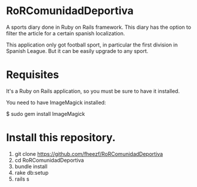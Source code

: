 # RoRComunidadDeportiva
A sports diary done in Ruby on Rails framework. This diary has the option to filter the article for a certain spanish localization.

This application only got football sport, in particular the first division in Spanish League. But it can be easily upgrade to any sport.



# Requisites

It's a Ruby on Rails application, so you must be sure to have it installed.

You need to have ImageMagick installed:

$ sudo gem install ImageMagick

# Install this repository.

1. git clone https://github.com/fheezf/RoRComunidadDeportiva
2. cd RoRComunidadDeportiva
3. bundle install
4. rake db:setup
5. rails s
